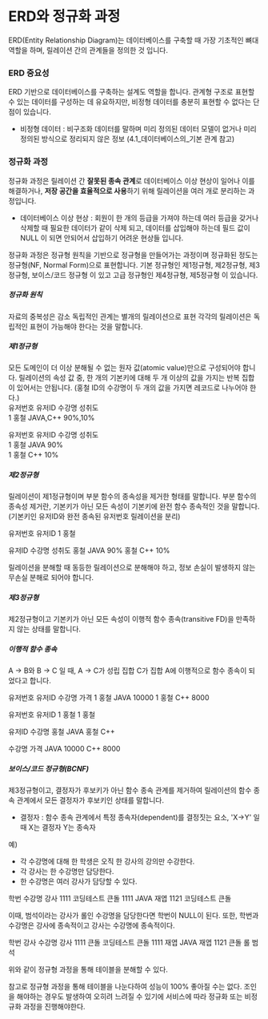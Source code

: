 # ERD와 정규화 과정
ERD(Entity Relationship Diagram)는 데이터베이스를 구축할 때 가장 기초적인 뼈대 역할을 하며, 릴레이션 간의 관계들을 정의한 것 입니다.

### ERD 중요성
ERD 기반으로 데이터베이스를 구축하는 설계도 역할을 합니다.
관계형 구조로 표현할 수 있는 데이터를 구성하는 데 유요하지만, 비정형 데이터를 충분히 표현할 수 없다는 단점이 있습니다.
- 비정형 데이터 : 비구조화 데이터를 말하며 미리 정의된 데이터 모델이 없거나 미리 정의된 방식으로 정리되지 않은 정보
(4.1_데이터베이스의_기본 관계 참고)

### 정규화 과정
정규화 과정은 릴레이션 간 **잘못된 종속 관계**로 데이터베이스 이상 현상이 일어나 이를 해결하거나,
    **저장 공간을 효율적으로 사용**하기 위해 릴레이션을 여러 개로 분리하는 과정입니다.
- 데이터베이스 이상 현상 : 회원이 한 개의 등급을 가져야 하는데 여러 등급을 갖거나
    삭제할 때 필요한 데이터가 같이 삭제 되고,
    데이터를 삽입해야 하는데 필드 값이 NULL 이 되면 안되어서 삽입하기 어려운 현상들 입니다.

정규화 과정은 정규형 원칙을 기반으로 정규형을 만들어가는 과정이며
정규화된 정도는 정규형(NF, Normal Form)으로 표현합니다.
기본 정규형인 제1정규형, 제2정규형, 제3정규형, 보이스/코드 정규형 이 있고
고급 정규형인  제4정규형,  제5정규형 이 있습니다.

##### 정규화 원칙
자료의 중복성은 감소
독립적인 관계는 별개의 릴레이션으로 표현
각각의 릴레이션은 독립적인 표현이 가능해야 한다는 것을 말합니다.

##### 제1정규형
모든 도메인이 더 이상 분해될 수 없는 원자 값(atomic value)만으로 구성되어야 합니다.
릴레이션의 속성 값 중, 한 개의 기본키에 대해 두 개 이상의 값을 가지는 반복 집합이 있어서는 안됩니다.
(홍철 ID의 수강명이 두 개의 값을 가지면 레코드로 나누어야 한다.)</br>
유저번호    유저ID    수강명         성취도</br>
1          홍철      JAVA,C++      90%,10%</br>

유저번호    유저ID    수강명         성취도</br>
1          홍철      JAVA          90%</br>
1          홍철      C++           10%</br>
##### 제2정규형
릴레이션이 제1정규형이며 부분 함수의 종속성을 제거한 형태를 말합니다.
부분 함수의 종속성 제거란, 기본키가 아닌 모든 속성이 기본키에 완전 함수 종속적인 것을 말합니다.
(기본키인 유저ID와 완전 종속된 유저번호 릴레이션을 분리)

유저번호    유저ID 
1          홍철    

유저ID    수강명         성취도
홍철      JAVA          90%
홍철      C++           10%

릴레이션을 분해할 때 동등한 릴레이션으로 분해해야 하고,
정보 손실이 발생하지 않는 무손실 분해로 되어야 합니다.

##### 제3정규형
제2정규형이고 기본키가 아닌 모든 속성이 이행적 함수 종속(transitive FD)을 만족하지 않는 상태를 말합니다.

##### 이행적 함수 종속
A -> B와 B -> C 일 때, A -> C가 성립
집합 C가 집합 A에 이행적으로 함수 종속이 되었다고 합니다.

유저번호    유저ID    수강명         가격
1          홍철      JAVA          10000
1          홍철      C++           8000

유저번호    유저ID
1          홍철 
1          홍철 

유저ID    수강명
홍철      JAVA 
홍철      C++ 

수강명         가격
JAVA          10000
C++           8000

##### 보이스/코드 정규형(BCNF)
제3정규형이고, 결정자가 후보키가 아닌 함수 종속 관계를 제거하여
릴레이션의 함수 종속 관계에서 모든 결정자가 후보키인 상태를 말합니다.
- 결정자 : 함수 종속 관계에서 특정 종속자(dependent)를 결정짓는 요소, 'X->Y' 일 때 X는 결정자 Y는 종속자

예)
- 각 수강명에 대해 한 학생은 오직 한 강사의 강의만 수강한다.
- 각 강사는 한 수강명만 담당한다.
- 한 수강명은 여러 강사가 담당할 수 있다.

학번      수강명     강사
1111    코딩테스트   큰돌
1111    JAVA       재엽
1121    코딩테스트   큰돌

이때, 범석이라는 강사가 롤인 수강명을 담당한다면 학번이 NULL이 된다.
또한, 학번과 수강명은 강사에 종속적이고 강사는 수강명에 종속적이다.

학번    강사                       수강명     강사
1111   큰돌                       코딩테스트  큰돌
1111   재엽                       JAVA      재엽
1121   큰돌                       롤        범석

위와 같이 정규형 과정을 통해 테이블을 분해할 수 있다.

참고로 정규형 과정을 통해 테이블을 나눈다하여 성능이 100% 좋아질 수는 없다.
조인을 해야하는 경우도 발생하여 오히려 느려질 수 있기에 서비스에 따라 정규화 또는 비정규화 과정을 진행해야한다.
